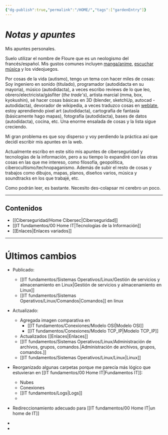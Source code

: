 ```yaml
---
{"dg-publish":true,"permalink":"/HOME/","tags":["gardenEntry"]}
---
```


# _Notas y apuntes_

Mis apuntes personales.

Suelo utilizar el nombre de Floure que es un neologismo del francés/español.
Mis gustos comunes incluyen <a href="https://anilist.co/user/RiotKen/">manga/anime</a>, <a href="https://open.spotify.com/user/31puoh4kzrpzldlbss6bjftds4a4">escuchar música</a> y los videojuegos.

Por cosas de la vida (autismo), tengo un tema con hacer miles de cosas:
Soy ingeniero en sonido (titulado), programador (autodidacta en su mayoría), músico (autodidacta), a veces escribo reviews de lo que leo, obrero/electricista/gásfiter (*the trade's*), artista marcial (mma, box, kyokushin), sé hacer cosas básicas en 3D (blender, sketchUp, autocad - autodidacta), devorador de wikipedia, a veces traduzco cosas en <a href="https://hosted.weblate.org/user/SebMunz/">weblate</a>, estoy aprendiendo pixel art (autodidacta), cartografía de fantasía (básicamente hago mapas), fotografía (autodidacta), bases de datos (autodidacta), cocina, etc. Una enorme ensalada de cosas y la lista sigue creciendo.

Mi gran problema es que soy disperso y voy perdiendo la práctica así que decidí escribir mis apuntes en la web.

Actualmente escribo en este sitio mis apuntes de ciberseguridad y tecnologías de la información, pero a su tiempo lo expandiré con las otras cosas en las que me intereso, como filosofía, geopolítica, ciberocultismo/technopaganismo. Además de subir el resto de cosas y trabajos como dibujos, mapas, planos, diseños varios, música y soundtracks en los que trabajé, etc.

Como podrán leer, es bastante. Necesito des-colapsar mi cerebro un poco.


---

## Contenidos

- [[Ciberseguridad/Home Cibersec\|Ciberseguridad]]
- [[IT fundamentos/00 Home IT\|Tecnologías de la Información]]
- [[Enlaces\|Enlaces variados]]

---

# Últimos cambios

- Publicado:
	- [[IT fundamentos/Sistemas Operativos/Linux/Gestión de servicios y almacenamiento en Linux\|Gestión de servicios y almacenamiento en Linux]]
	- [[IT fundamentos/Sistemas Operativos/Linux/Comandos\|Comandos]] en linux

- Actualizado:
	- Agregada imagen comparativa en
		- [[IT fundamentos/Conexiones/Modelo OSI\|Modelo OSI]]
		- [[IT fundamentos/Conexiones/Modelo TCP_IP\|Modelo TCP_IP]]
	- Actualizados [[Enlaces\|Enlaces]]
	- [[IT fundamentos/Sistemas Operativos/Linux/Administración de archivos, grupos, comandos.\|Administración de archivos, grupos, comandos.]]
	- [[IT fundamentos/Sistemas Operativos/Linux/Linux\|Linux]]

- Reorganizado algunas carpetas porque me parecía más lógico que estuvieran en [[IT fundamentos/00 Home IT\|Fundamentos IT]]:
	- Nubes
	- Conexiones
	- [[IT fundamentos/Logs\|Logs]]
	- 

- Redireccionamiento adecuado para [[IT fundamentos/00 Home IT\|un home de IT]]
- 
- 
